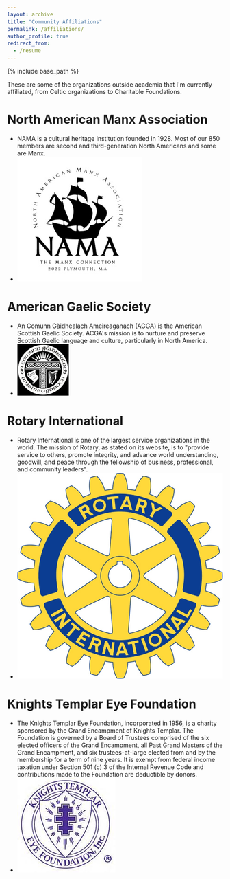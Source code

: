```yaml
---
layout: archive
title: "Community Affiliations"
permalink: /affiliations/
author_profile: true
redirect_from:
  - /resume
---
```


{% include base_path %}

These are some of the organizations outside academia that I'm currently affiliated, from Celtic organizations to Charitable Foundations. 



North American Manx Association 
======
* NAMA is a cultural heritage institution founded in 1928. Most of our 850 members are second and third-generation North Americans and some are Manx.
* ![](pictures/nama.jpg)

American Gaelic Society
======
* An Comunn Gàidhealach Ameireaganach (ACGA) is the American Scottish Gaelic Society. ACGA's mission is to nurture and preserve Scottish Gaelic language and culture, particularly in North America.
* ![](pictures/ags.jpg)

Rotary International
======
* Rotary International is one of the largest service organizations in the world. The mission of Rotary, as stated on its website, is to "provide service to others, promote integrity, and advance world understanding, goodwill, and peace through the fellowship of business, professional, and community leaders".
* ![](pictures/rotary.jpg)



Knights Templar Eye Foundation
======
* The Knights Templar Eye Foundation, incorporated in 1956, is a charity sponsored by the Grand Encampment of Knights Templar. The Foundation is governed by a Board of Trustees comprised of the six elected officers of the Grand Encampment, all Past Grand Masters of the Grand Encampment, and six trustees-at-large elected from and by the membership for a term of nine years. It is exempt from federal income taxation under Section 501 (c) 3 of the Internal Revenue Code and contributions made to the Foundation are deductible by donors.
* ![](pictures/ktef.jpg)



